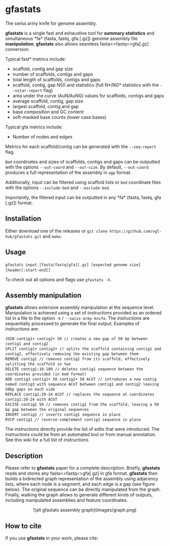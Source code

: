 # gfastats
The swiss army knife for genome assembly.

**gfastats** is a single fast and exhaustive tool for **summary statistics** and simultaneous \*fa\* (fasta, fastq, gfa [.gz]) genome assembly file **manipulation**.
**gfastats** also allows seamless fasta<>fastq<>gfa[.gz] conversion.

Typical fast\* metrics include:
- scaffold, contig and gap size
- number of scaffolds, contigs and gaps
- total length of scaffolds, contigs and gaps
- scaffold, contig, gap N50 and statistics (full N\*/NG\* statistics with the `--nstar-report` flag)
- area under the curve (AuN/AuNG) values for scaffolds, contigs and gaps
- average scaffold, contig, gap size
- largest scaffold, contig and gap
- base composition and GC content
- soft-masked base counts (lower case bases)

Typical gfa metrics include:
- Number of nodes and edges

Metrics for each scaffold/contig can be generated with the `--seq-report` flag.

`Bed` coordinates and sizes of scaffolds, contigs and gaps can be outputted with the options `--out-coord` and `--out-size`. By default, `--out-coord` produces a full representation of the assembly in `agp` format.

Additionally, input can be filtered using scaffold lists or `bed` coordinate files with the options `--include-bed` and `--exclude-bed`.

Importantly, the filtered input can be outputted in any \*fa\* (fasta, fastq, gfa [.gz]) format.

## Installation
Either download one of the releases or `git clone https://github.com/vgl-hub/gfastats.git` and `make`.

## Usage
`gfastats input.[fasta|fastq|gfa][.gz] [expected genome size] [header[:start-end]]`

To check out all options and flags use `gfastats -h`.

## Assembly manipulation
**gfastats** allows extensive assembly manipulation at the sequence level. Manipulation is achieved using a set of *instructions* provided as an ordered list in a file to the option `-k` / `--swiss-army-knife`. The *instructions* are sequentially processed to generate the final output. Examples of *instructions* are:

```
JOIN contig1+ contig2+ 50 // creates a new gap of 50 bp between contig1 and contig2
SPLIT contig1+ contig2+ // splits the scaffold containing contig1 and contig2, effectively removing the existing gap between them
REMOVE contig1 // removes contig1 from its scaffold, effectively splitting the scaffold in two
DELETE contig1:10-100 // deletes contig1 sequence between the coordinates provided (in bed format)
ADD contig3 contig1+ 50 contig2+ 50 ACGT // introduces a new contig named contig3 with sequence ACGT between contig1 and contig2 leaving 50bp gaps on each side
REPLACE contig1:20-24 ACGT // replaces the sequence at coordinates contig1:20-24 with ACGT
EXCISE contig1 50 // removes contig1 from the scaffold, leaving a 50 bp gap between the original sequences
INVERT contig1 // inverts contig1 sequence in place
RVCP contig1 // reverse-complement contig1 sequence in place
```

The *instructions* directly provide the list of edits that were introduced. The *instructions* could be from an automated tool or from manual annotation. See this wiki for a full list of *instructions*.

## Description
Please refer to **gfastats** paper for a complete description. Briefly, **gfastats** reads and stores any fasta<>fastq<>gfa[.gz] in gfa format. **gfastats** then builds a bidirected graph representation of the assembly using adjacency lists, where each node is a segment, and each edge is a gap (see figure below). The original sequence can be directly manipulated from the graph. Finally, walking the graph allows to generate different kinds of outputs, including manipulated assemblies and feature coordinates.

<p align="center">![alt gfastats assembly graph](images/graph.png)</p>

## How to cite
If you use **gfastats** in your work, please cite:

 
